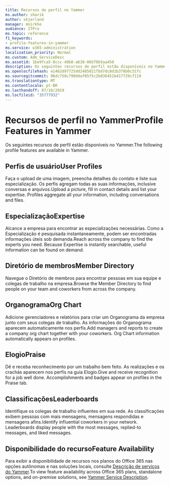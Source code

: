 ```yaml
---
title: Recursos de perfil no Yammer
ms.author: sharik
author: skjerland
manager: mnirkhe
audience: ITPro
ms.topic: reference
f1_keywords:
- profile-features-in-yammer
ms.service: o365-administration
localization_priority: Normal
ms.custom: Adm_ServiceDesc
ms.assetid: 1be9fca5-8ccc-49b8-a638-065f0b5aa450
description: Os seguintes recursos de perfil estão disponíveis no Yammer.
ms.openlocfilehash: e1462d97725dd2485021fbd7dc8d1b378b0c51fc
ms.sourcegitcommit: 96dc758c790ddaf05f5c2b836451b417729cf119
ms.translationtype: MT
ms.contentlocale: pt-BR
ms.lasthandoff: 07/18/2019
ms.locfileid: "35777932"
---
```

# <a name="profile-features-in-yammer"></a><span data-ttu-id="e201f-103">Recursos de perfil no Yammer</span><span class="sxs-lookup"><span data-stu-id="e201f-103">Profile Features in Yammer</span></span>

<span data-ttu-id="e201f-104">Os seguintes recursos de perfil estão disponíveis no Yammer.</span><span class="sxs-lookup"><span data-stu-id="e201f-104">The following profile features are available in Yammer.</span></span>
  
## <a name="user-profiles"></a><span data-ttu-id="e201f-105">Perfis de usuário</span><span class="sxs-lookup"><span data-stu-id="e201f-105">User Profiles</span></span>
<span data-ttu-id="e201f-106"><a name="bkmk_UserProfiles"> </a></span><span class="sxs-lookup"><span data-stu-id="e201f-106"></span></span>

<span data-ttu-id="e201f-p101">Faça o upload de uma imagem, preencha detalhes do contato e liste sua especialização. Os perfis agregam todas as suas informações, inclusive conversas e arquivos.</span><span class="sxs-lookup"><span data-stu-id="e201f-p101">Upload a picture, fill in contact details and list your expertise. Profiles aggregate all your information, including conversations and files.</span></span>
  
## <a name="expertise"></a><span data-ttu-id="e201f-109">Especialização</span><span class="sxs-lookup"><span data-stu-id="e201f-109">Expertise</span></span>
<span data-ttu-id="e201f-110"><a name="bkmk_Expertise"> </a></span><span class="sxs-lookup"><span data-stu-id="e201f-110"></span></span>

<span data-ttu-id="e201f-p102">Alcance a empresa para encontrar as especializações necessárias. Como a Especialização é pesquisada instantaneamente, podem ser encontradas informações úteis sob demanda.</span><span class="sxs-lookup"><span data-stu-id="e201f-p102">Reach across the company to find the experts you need. Because Expertise is instantly searchable, useful information can be found on demand.</span></span>
  
## <a name="member-directory"></a><span data-ttu-id="e201f-113">Diretório de membros</span><span class="sxs-lookup"><span data-stu-id="e201f-113">Member Directory</span></span>
<span data-ttu-id="e201f-114"><a name="bkmk_MemberDirectory"> </a></span><span class="sxs-lookup"><span data-stu-id="e201f-114"></span></span>

<span data-ttu-id="e201f-115">Navegue o Diretório de membros para encontrar pessoas em sua equipe e colegas de trabalho na empresa.</span><span class="sxs-lookup"><span data-stu-id="e201f-115">Browse the Member Directory to find people on your team and coworkers from across the company.</span></span>
  
## <a name="org-chart"></a><span data-ttu-id="e201f-116">Organograma</span><span class="sxs-lookup"><span data-stu-id="e201f-116">Org Chart</span></span>
<span data-ttu-id="e201f-117"><a name="bkmk_OrgChart"> </a></span><span class="sxs-lookup"><span data-stu-id="e201f-117"></span></span>

<span data-ttu-id="e201f-p103">Adicione gerenciadores e relatórios para criar um Organograma da empresa junto com seus colegas de trabalho. As informações do Organograma aparecem automaticamente nos perfis.</span><span class="sxs-lookup"><span data-stu-id="e201f-p103">Add managers and reports to create a company org chart together with your coworkers. Org Chart information automatically appears on profiles.</span></span>
  
## <a name="praise"></a><span data-ttu-id="e201f-120">Elogio</span><span class="sxs-lookup"><span data-stu-id="e201f-120">Praise</span></span>
<span data-ttu-id="e201f-121"><a name="bkmk_Praise"> </a></span><span class="sxs-lookup"><span data-stu-id="e201f-121"></span></span>

<span data-ttu-id="e201f-p104">Dê e receba reconhecimento por um trabalho bem feito. As realizações e os crachás aparecem nos perfis na guia Elogio.</span><span class="sxs-lookup"><span data-stu-id="e201f-p104">Give and receive recognition for a job well done. Accomplishments and badges appear on profiles in the Praise tab.</span></span>
  
## <a name="leaderboards"></a><span data-ttu-id="e201f-124">Classificações</span><span class="sxs-lookup"><span data-stu-id="e201f-124">Leaderboards</span></span>
<span data-ttu-id="e201f-125"><a name="bkmk_Leaderboards"> </a></span><span class="sxs-lookup"><span data-stu-id="e201f-125"></span></span>

<span data-ttu-id="e201f-p105">Identifique os colegas de trabalho influentes em sua rede. As classificações exibem pessoas com mais mensagens, mensagens respondidas e mensagens afins.</span><span class="sxs-lookup"><span data-stu-id="e201f-p105">Identify influential coworkers in your network. Leaderboards display people with the most messages, replied-to messages, and liked messages.</span></span>
  
## <a name="feature-availability"></a><span data-ttu-id="e201f-128">Disponibilidade do recurso</span><span class="sxs-lookup"><span data-stu-id="e201f-128">Feature Availability</span></span>
<span data-ttu-id="e201f-129"><a name="bkmk_Leaderboards"> </a></span><span class="sxs-lookup"><span data-stu-id="e201f-129"></span></span>

<span data-ttu-id="e201f-130">Para exibir a disponibilidade de recursos nos planos do Office 365 nas opções autônomas e nas soluções locais, consulte [Descrição de serviços do Yammer](yammer-service-description.md).</span><span class="sxs-lookup"><span data-stu-id="e201f-130">To view feature availability across Office 365 plans, standalone options, and on-premise solutions, see [Yammer Service Description](yammer-service-description.md).</span></span>
  

